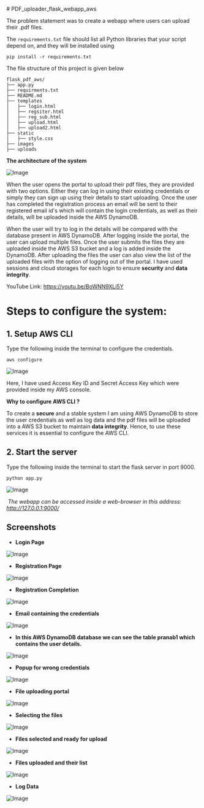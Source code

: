 

﻿# PDF_uploader_flask_webapp_aws

The problem statement was to create a webapp where users can upload their .pdf files.

The `requirements.txt` file should list all Python libraries that your script depend on, and they will be installed using

```
pip install -r requirements.txt
```

The file structure of this project is given below

```
flask_pdf_aws/
├── app.py			 
├── requirments.txt	 
├── README.md
├── templates
│   ├── login.html
│   ├── regsiter.html
│   ├── reg_sub.html
│   ├── upload.html
│   ├── upload2.html
├── static
│   ├── style.css
├── images
├── uploads
```

**The architecture of the system**

![Image](images/main.png)

When the user opens the portal to upload their pdf files, they are provided with two options. Either they can log in using their existing credentials or simply they can sign up using their details to start uploading. Once the user has completed the registration process an email will be sent to their registered email id's which will contain the login credentials, as well as their details, will be uploaded inside the AWS DynamoDB.

When the user will try to log in the details will be compared with the database present in AWS DynamoDB. After logging inside the portal, the user can upload multiple files. Once the user submits the files they are uploaded inside the AWS S3 bucket and a log is added inside the DynamoDB. After uploading the files the user can also view the list of the uploaded files with the option of logging out of the portal. I have used sessions and cloud storages for each login to ensure **security** and **data integrity**. 

YouTube Link: https://youtu.be/BoWNN9XLi5Y 

# Steps to configure the system:

## 1. Setup AWS CLI

Type the following inside the terminal to configure the credentials.

```
aws configure
```

![Image](images/15.png)

 										   

Here, I have used Access Key ID and Secret Access Key which were provided inside my AWS console.

**Why to configure AWS CLI ?**

To create a **secure** and a stable system I am using AWS DynamoDB to store the user credentials as well as log data and the pdf files will be uploaded into a AWS S3 bucket to maintain **data integrity**. Hence, to use these services it is essential to configure the AWS CLI. 

## 2. Start the server

Type the following inside the terminal to start the flask server in port 9000.

```
python app.py
```

![Image](images/1.png)

​				*The webapp can be accessed inside a web-browser in this address: http://127.0.0.1:9000/*



## Screenshots

* **Login Page** 

![Image](images/2.png)

* **Registration Page** 

![Image](images/3.png)

* **Registration Completion** 

![Image](images/4.png)

* **Email containing the credentials**  

![Image](images/5.png)

* **In this AWS DynamoDB database we can see the table pranab1 which contains the user details.** 

![Image](images/6.png)

* **Popup for wrong credentials**  

![Image](images/7.png)

* **File uploading portal**  

![Image](images/8.png)

* **Selecting the files** 

![Image](images/9.png)

* **Files selected and ready for upload** 

![Image](images/11.png)

* **Files uploaded and their list** 

![Image](images/12.png)

* **Log Data** 

![Image](images/13.png)




